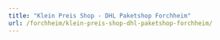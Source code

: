 ```yaml
---
title: "Klein Preis Shop - DHL Paketshop Forchheim"
url: /forchheim/klein-preis-shop-dhl-paketshop-forchheim/
---
```

